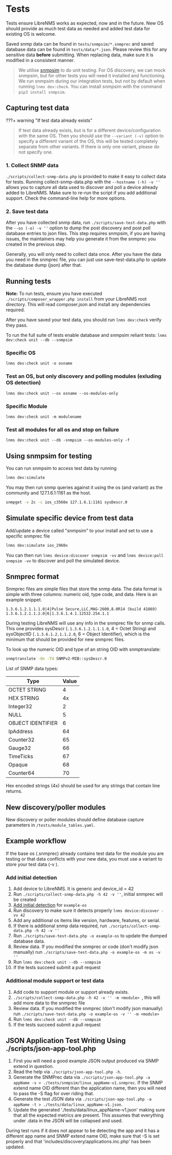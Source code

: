 # Tests

Tests ensure LibreNMS works as expected, now and in the future.  New
OS should provide as much test data as needed and added test data for
existing OS is welcome.

Saved snmp data can be found in `tests/snmpsim/*.snmprec` and saved
database data can be found in `tests/data/*.json`. Please review this
for any sensitive data **before** submitting.  When replacing data,
make sure it is modified in a consistent manner.

> We utilise [snmpsim](http://snmpsim.sourceforge.net/) to do unit
> testing. For OS discovery, we can mock snmpsim, but for other tests
> you will need it installed and functioning.  We run snmpsim during
> our integration tests, but not by default when running
> `lnms dev:check`.  You can install snmpsim with the
> command `pip3 install snmpsim`.

## Capturing test data

???+ warning "If test data already exists"

> If test data already exists, but is for a different
> device/configuration with the same OS.
> Then you should use the `--variant (-v)` option to
> specify a different variant of the OS,
> this will be tested completely separate from other variants.
> If there is only one variant, please do not specify one.

### 1. Collect SNMP data

`./scripts/collect-snmp-data.php` is provided to make it easy to
collect data for tests.  Running collect-snmp-data.php with the
`--hostname (-h) -v ''` allows you to capture all data used to discover and
poll a device already added to LibreNMS.  Make sure to re-run the
script if you add additional support. Check the command-line help for
more options.

### 2. Save test data

After you have collected snmp data, run `./scripts/save-test-data.php`
with the `--os (-o) -v ''` option to dump the post discovery and post poll
database entries to json files. This step requires snmpsim, if you are
having issues, the maintainers may help you generate it from the
snmprec you created in the previous step.

Generally, you will only need to collect data once.
After you have the data you need in the snmprec file, you can just use
save-test-data.php to update the database dump (json) after that.

## Running tests

**Note:** To run tests, ensure you have executed
`./scripts/composer_wrapper.php install` from your LibreNMS root
directory. This will read composer.json and install any dependencies required.

After you have saved your test data, you should run
`lnms dev:check` verify they pass.

To run the full suite of tests enable database and snmpsim reliant
tests: `lnms dev:check unit --db --snmpsim`

### Specific OS

`lnms dev:check unit -o osname`

### Test an OS, but only discovery and polling modules (exluding OS detection)
`lnms dev:check unit --os osname --os-modules-only`


### Specific Module

`lnms dev:check unit -m modulename`

### Test all modules for all os and stop on failure
`lnms dev:check unit --db -snmpsim --os-modules-only -f`

## Using snmpsim for testing

You can run snmpsim to access test data by running

```bash
lnms dev:simulate
```

You may then run snmp queries against it using the os (and variant) as
the community and 127.1.6.1:1161 as the host.

```bash
snmpget -v 2c -c ios_c3560e 127.1.6.1:1161 sysDescr.0
```

## Simulate specific device from test data

Add/update a device called "snmpsim" to your install and set to use a specific snmprec file

```bash
lnms dev:simulate ios_2960x
```

You can then run `lnms device:discover snmpsim -vv` and `lnms device:poll snmpsim -vv`
to discover and poll the simulated device.

## Snmprec format

Snmprec files are simple files that store the snmp data. The data
format is simple with three columns: numeric oid, type code, and
data. Here is an example snippet.

```snmp
1.3.6.1.2.1.1.1.0|4|Pulse Secure,LLC,MAG-2600,8.0R14 (build 41869)
1.3.6.1.2.1.1.2.0|6|1.3.6.1.4.1.12532.254.1.1
```

During testing LibreNMS will use any info in the snmprec file for snmp
calls.  This one provides sysDescr (`.1.3.6.1.2.1.1.1.0`, 4 = Octet
String) and sysObjectID (`.1.3.6.1.2.1.1.2.0`, 6 = Object Identifier),
which is the minimum that should be provided for new snmprec files.

To look up the numeric OID and type of an string OID with snmptranslate:

```bash
snmptranslate -On -Td SNMPv2-MIB::sysDescr.0
```

List of SNMP data types:

| Type              | Value         |
| ----------------- | ------------- |
| OCTET STRING      | 4             |
| HEX STRING        | 4x            |
| Integer32         | 2             |
| NULL              | 5             |
| OBJECT IDENTIFIER | 6             |
| IpAddress         | 64            |
| Counter32         | 65            |
| Gauge32           | 66            |
| TimeTicks         | 67            |
| Opaque            | 68            |
| Counter64         | 70            |

Hex encoded strings (4x) should be used for any strings that contain line returns.

## New discovery/poller modules

New discovery or poller modules should define database capture parameters in `/tests/module_tables.yaml`.

## Example workflow

If the base os (<os>.snmprec) already contains test data for the
module you are testing or that data conflicts with your new data, you
must use a variant to store your test data (-v <variant>).

### Add initial detection

1. Add device to LibreNMS. It is generic and device_id = 42
1. Run `./scripts/collect-snmp-data.php -h 42 -v ''`, initial snmprec will be created
1. [Add initial detection](Initial-Detection.md) for `example-os`
1. Run discovery to make sure it detects properly `lnms device:discover -vv 42`
1. Add any additional os items like version, hardware, features, or serial.
1. If there is additional snmp data required, run
   `./scripts/collect-snmp-data.php -h 42 -v ''`
1. Run `./scripts/save-test-data.php -o example-os` to update the
   dumped database data.
1. Review data. If you modified the snmprec or code (don't modify json
   manually) run `./scripts/save-test-data.php -o example-os -m os -v ''`
1. Run `lnms dev:check unit --db --snmpsim`
1. If the tests succeed submit a pull request

### Additional module support or test data

1. Add code to support module or support already exists.
1. `./scripts/collect-snmp-data.php -h 42 -v '' -m <module> `, this will add
   more data to the snmprec file
1. Review data. If you modified the snmprec (don't modify json
   manually) run `./scripts/save-test-data.php -o example-os -v '' -m <module>`
1. Run `lnms dev:check unit --db --snmpsim`
1. If the tests succeed submit a pull request

## JSON Application Test Writing Using ./scripts/json-app-tool.php

1. First you will need a good example JSON output produced via SNMP
   extend in question.
1. Read the help via `./scripts/json-app-tool.php -h`.
1. Generate the SNMPrec data via `./scripts/json-app-tool.php -a
   appName -s > ./tests/snmpsim/linux_appName-v1.snmprec`. If the
   SNMP extend name OID different than the application name, then you
   will need to pass  the -S flag for over riding that.
1. Generate the test JSON data via `./scripts/json-app-tool.php -a
   appName -t > ./tests/data/linux_appName-v1.json`.
1. Update the generated './tests/data/linux_appName-v1.json' making
   sure that all the expected metrics are present. This assumes that
   everything under .data in the JSON will be collapsed and used.

During test runs if it does not appear to be detecting the app and it
has a different app name and SNMP extend name OID, make sure that -S
is set properly and that 'includes/discovery/applications.inc.php' has
been updated.
